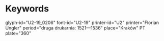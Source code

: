 # Keywords
glyph-id="U2-19_0206"
font-id="U2-19"
printer-id="U2"
printer="Florian Ungler"
period="druga drukarnia: 1521—1536"
place="Kraków"
PT plate="360"
